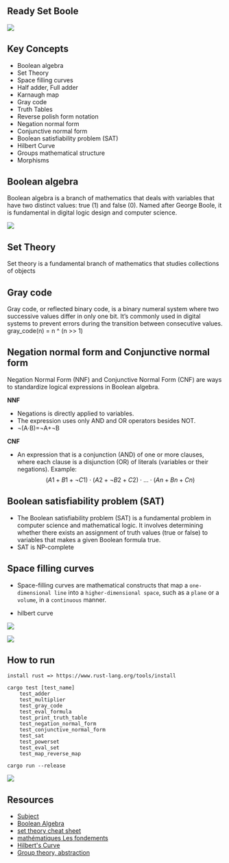## Ready Set Boole
![](./static/3.jpg)
## Key Concepts
- Boolean algebra
- Set Theory
- Space filling curves
- Half adder, Full adder
- Karnaugh map 
- Gray code
- Truth Tables
- Reverse polish form notation
- Negation normal form
- Conjunctive normal form
- Boolean satisfiability problem (SAT)
- Hilbert Curve
- Groups mathematical structure
- Morphisms

## Boolean algebra
Boolean algebra is a branch of mathematics that deals with variables that have two distinct values: true (1) and false (0). Named after George Boole, it is fundamental in digital logic design and computer science.

![](./static/2.png)

## Set Theory
Set theory is a fundamental branch of mathematics that studies collections of objects

## Gray code
Gray code, or reflected binary code, is a binary numeral system where two successive values differ in only one bit. It’s commonly used in digital systems to prevent errors during the transition between consecutive values.
gray_code(n) = n ^ (n >> 1)

## Negation normal form and Conjunctive normal form
Negation Normal Form (NNF) and Conjunctive Normal Form (CNF) are ways to standardize logical expressions in Boolean algebra. 

**NNF**
- Negations is directly applied to variables.
- The expression uses only AND  and OR operators besides NOT.
- ¬(A⋅B)=¬A+¬B

**CNF**
- An expression that is a conjunction (AND) of one or more clauses, where each clause is a disjunction (OR) of literals (variables or their negations).
Example:
$$ 
(A1​+B1​+¬C1​)⋅(A2​+¬B2​+C2​)⋅…⋅(An​+Bn​+Cn​)
$$

## Boolean satisfiability problem (SAT)
- The Boolean satisfiability problem (SAT) is a fundamental problem in computer science and mathematical logic. It involves determining whether there exists an assignment of truth values (true or false) to variables that makes a given Boolean formula true.
- SAT is NP-complete


## Space filling curves
- Space-filling curves are mathematical constructs that map a `one-dimensional line` into a `higher-dimensional space`, such as a `plane` or a `volume`, in a `continuous` manner.

- hilbert curve

![](./static/4.gif)

![](./static/5.jpg)

## How to run
```
install rust => https://www.rust-lang.org/tools/install

cargo test [test_name]
    test_adder
    test_multiplier
    test_gray_code
    test_eval_formula
    test_print_truth_table
    test_negation_normal_form
    test_conjunctive_normal_form
    test_sat
    test_powerset
    test_eval_set
    test_map_reverse_map

cargo run --release
```

![](./static/6.gif)

## Resources
- [Subject](./static/ready%20set%20boole.pdf)
- [Boolean Algebra](https://www.youtube.com/playlist?list=PLTd6ceoshprcTJdg5AI6i2D2gZR5r8_Aw)
- [set theory cheat sheet](http://www.toomey.org/tutor/harolds_cheat_sheets/Harolds_Sets_Cheat_Sheet_2022.pdf)
- [mathématiques Les fondements](http://alain.troesch.free.fr/2023/Fichiers/coursMP2I-fondements.pdf)
- [Hilbert's Curve](https://www.youtube.com/watch?v=3s7h2MHQtxc&t=496s)
- [Group theory, abstraction](https://www.youtube.com/watch?v=mH0oCDa74tE)



